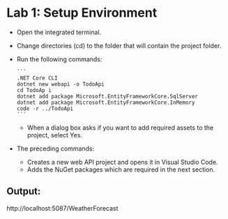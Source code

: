 # Lab 1: Setup Environment
- Open the integrated terminal.
- Change directories (cd) to the folder that will contain the project folder.
- Run the following commands:
  
      ```
      .NET Core CLI
      dotnet new webapi -o TodoApi
      cd TodoAp i
      dotnet add package Microsoft.EntityFrameworkCore.SqlServer
      dotnet add package Microsoft.EntityFrameworkCore.InMemory
      code -r ../TodoApi
      ```
  - When a dialog box asks if you want to add required assets to the project, select Yes.
- The preceding commands:
  - Creates a new web API project and opens it in Visual Studio Code.
  - Adds the NuGet packages which are required in the next section.

## Output: 
http://localhost:5087/WeatherForecast
